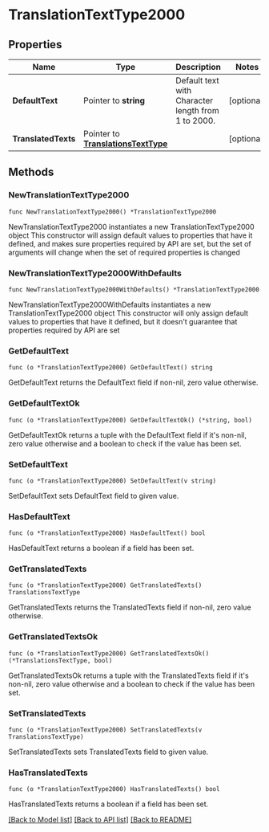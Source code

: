 # TranslationTextType2000

## Properties

Name | Type | Description | Notes
------------ | ------------- | ------------- | -------------
**DefaultText** | Pointer to **string** | Default text with Character length from 1 to 2000. | [optional] 
**TranslatedTexts** | Pointer to [**TranslationsTextType**](TranslationsTextType.md) |  | [optional] 

## Methods

### NewTranslationTextType2000

`func NewTranslationTextType2000() *TranslationTextType2000`

NewTranslationTextType2000 instantiates a new TranslationTextType2000 object
This constructor will assign default values to properties that have it defined,
and makes sure properties required by API are set, but the set of arguments
will change when the set of required properties is changed

### NewTranslationTextType2000WithDefaults

`func NewTranslationTextType2000WithDefaults() *TranslationTextType2000`

NewTranslationTextType2000WithDefaults instantiates a new TranslationTextType2000 object
This constructor will only assign default values to properties that have it defined,
but it doesn't guarantee that properties required by API are set

### GetDefaultText

`func (o *TranslationTextType2000) GetDefaultText() string`

GetDefaultText returns the DefaultText field if non-nil, zero value otherwise.

### GetDefaultTextOk

`func (o *TranslationTextType2000) GetDefaultTextOk() (*string, bool)`

GetDefaultTextOk returns a tuple with the DefaultText field if it's non-nil, zero value otherwise
and a boolean to check if the value has been set.

### SetDefaultText

`func (o *TranslationTextType2000) SetDefaultText(v string)`

SetDefaultText sets DefaultText field to given value.

### HasDefaultText

`func (o *TranslationTextType2000) HasDefaultText() bool`

HasDefaultText returns a boolean if a field has been set.

### GetTranslatedTexts

`func (o *TranslationTextType2000) GetTranslatedTexts() TranslationsTextType`

GetTranslatedTexts returns the TranslatedTexts field if non-nil, zero value otherwise.

### GetTranslatedTextsOk

`func (o *TranslationTextType2000) GetTranslatedTextsOk() (*TranslationsTextType, bool)`

GetTranslatedTextsOk returns a tuple with the TranslatedTexts field if it's non-nil, zero value otherwise
and a boolean to check if the value has been set.

### SetTranslatedTexts

`func (o *TranslationTextType2000) SetTranslatedTexts(v TranslationsTextType)`

SetTranslatedTexts sets TranslatedTexts field to given value.

### HasTranslatedTexts

`func (o *TranslationTextType2000) HasTranslatedTexts() bool`

HasTranslatedTexts returns a boolean if a field has been set.


[[Back to Model list]](../README.md#documentation-for-models) [[Back to API list]](../README.md#documentation-for-api-endpoints) [[Back to README]](../README.md)



